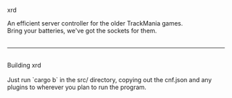 xrd

An efficient server controller for the older TrackMania games.</br>
Bring your batteries, we've got the sockets for them.</br>
</br>
<hr/></br>
Building xrd</br>
</br>
Just run `cargo b` in the src/ directory, copying out the cnf.json and any plugins to wherever you plan to run the program.
